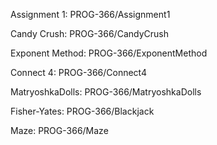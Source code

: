 Assignment 1: PROG-366/Assignment1

Candy Crush: PROG-366/CandyCrush

Exponent Method: PROG-366/ExponentMethod

Connect 4: PROG-366/Connect4

MatryoshkaDolls: PROG-366/MatryoshkaDolls

Fisher-Yates: PROG-366/Blackjack

Maze: PROG-366/Maze

